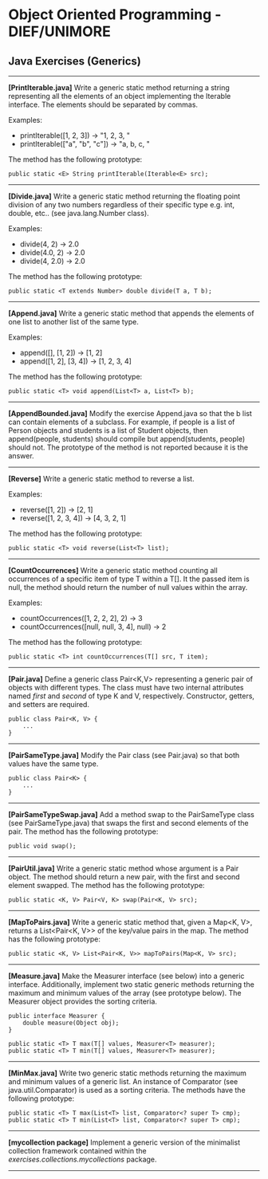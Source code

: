 # Object Oriented Programming - DIEF/UNIMORE

## Java Exercises (Generics)

---

**[PrintIterable.java]** Write a generic static method returning a string representing all the elements of an object
implementing the Iterable<E> interface. The elements should be separated by commas.

Examples:

* printIterable([1, 2, 3]) → "1, 2, 3, "
* printIterable(["a", "b", "c"]) → "a, b, c, "

The method has the following prototype:

```
public static <E> String printIterable(Iterable<E> src);
```

---

**[Divide.java]** Write a generic static method returning the floating point division of any two numbers regardless of
their specific type e.g. int, double, etc.. (see java.lang.Number class).

Examples:

* divide(4, 2) → 2.0
* divide(4.0, 2) → 2.0
* divide(4, 2.0) → 2.0

The method has the following prototype:

```
public static <T extends Number> double divide(T a, T b);
```

---

**[Append.java]** Write a generic static method that appends the elements of one list to another list of the same type.

Examples:

* append([], [1, 2]) → [1, 2]
* append([1, 2], [3, 4]) → [1, 2, 3, 4]

The method has the following prototype:

```
public static <T> void append(List<T> a, List<T> b);
```

---

**[AppendBounded.java]** Modify the exercise Append.java so that the b list can contain elements of a subclass. For
example, if people is a list of Person objects and students is a list of Student objects, then append(people, students)
should compile but append(students, people) should not. The prototype of the method is not reported because it is the
answer.

---

**[Reverse]** Write a generic static method to reverse a list.

Examples:

* reverse([1, 2]) → [2, 1]
* reverse([1, 2, 3, 4]) → [4, 3, 2, 1]

The method has the following prototype:

```
public static <T> void reverse(List<T> list);
```

---

**[CountOccurrences]** Write a generic static method counting all occurrences of a specific item of type T within a T[].
It the passed item is null, the method should return the number of null values within the array.

Examples:

* countOccurrences([1, 2, 2, 2], 2) → 3
* countOccurrences([null, null, 3, 4], null) → 2

The method has the following prototype:

```
public static <T> int countOccurrences(T[] src, T item);
```

---

**[Pair.java]** Define a generic class Pair<K,V> representing a generic pair of objects with different types. The class
must have two internal attributes named *first* and *second* of type K and V, respectively. Constructor, getters, and
setters are required.

```
public class Pair<K, V> {
    ...
}
```

---

**[PairSameType.java]** Modify the Pair class (see Pair.java) so that both values have the same type.

```
public class Pair<K> {
    ...
}
```

---

**[PairSameTypeSwap.java]** Add a method swap to the PairSameType class (see PairSameType.java) that swaps the first and
second elements of the pair. The method has the following prototype:

```
public void swap();
```

---

**[PairUtil.java]** Write a generic static method whose argument is a Pair object. The method should return a new pair,
with the first and second element swapped. The method has the following prototype:

```
public static <K, V> Pair<V, K> swap(Pair<K, V> src);
```

---

**[MapToPairs.java]** Write a generic static method that, given a Map<K, V>, returns a List<Pair<K, V>> of the key/value
pairs in the map. The method has the following prototype:

```
public static <K, V> List<Pair<K, V>> mapToPairs(Map<K, V> src);
```

---

**[Measure.java]** Make the Measurer interface (see below) into a generic interface. Additionally, implement two static
generic methods returning the maximum and minimum values of the array (see prototype below). The Measurer object
provides the sorting criteria.

```
public interface Measurer {
    double measure(Object obj);
}
```

```
public static <T> T max(T[] values, Measurer<T> measurer);
public static <T> T min(T[] values, Measurer<T> measurer);
```

---

**[MinMax.java]** Write two generic static methods returning the maximum and minimum values of a generic list. An
instance of Comparator (see java.util.Comparator<T>) is used as a sorting criteria. The methods have the following
prototype:

```
public static <T> T max(List<T> list, Comparator<? super T> cmp);
public static <T> T min(List<T> list, Comparator<? super T> cmp);
```

---


**[mycollection package]** Implement a generic version of the minimalist collection framework contained within the
*exercises.collections.mycollections* package.

---